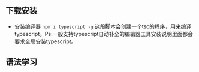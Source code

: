 ## 下载安装
* 安装编译器 `npm i typescript -g` 这段脚本会创建一个tsc的程序，用来编译typescript。Ps:一般支持typescript自动补全的编辑器工具安装说明里面都会要求全局安装typescript。

## 语法学习
